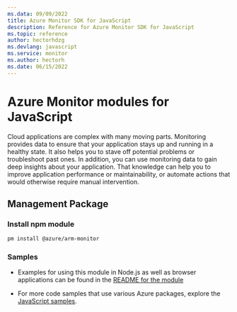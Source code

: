 ```yaml
---
ms.data: 09/09/2022
title: Azure Monitor SDK for JavaScript
description: Reference for Azure Monitor SDK for JavaScript
ms.topic: reference
author: hectorhdzg
ms.devlang: javascript
ms.service: monitor
ms.author: hectorh
ms.date: 06/15/2022
---
```

# Azure Monitor modules for JavaScript

Cloud applications are complex with many moving parts. Monitoring provides data to ensure that your application stays up and running in a healthy state. It also helps you to stave off potential problems or troubleshoot past ones. In addition, you can use monitoring data to gain deep insights about your application. That knowledge can help you to improve application performance or maintainability, or automate actions that would otherwise require manual intervention.

## Management Package

### Install npm module

```bash
pm install @azure/arm-monitor
```

### Samples

* Examples for using this module in Node.js as well as browser applications can be found in the [README for the module](https://www.npmjs.com/package/@azure/arm-monitor)

* For more code samples that use various Azure packages, explore the [JavaScript samples](https://docs.microsoft.com/samples/browse/?languages=javascript).